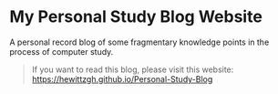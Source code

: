 # My Personal Study Blog Website
A personal record blog of some fragmentary knowledge points in the process of computer study. 
> If you want to read this blog, please visit this website: https://hewittzgh.github.io/Personal-Study-Blog